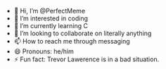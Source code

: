 - 👋 Hi, I’m @PerfectMeme
- 👀 I’m interested in coding
- 🌱 I’m currently learning C
- 💞️ I’m looking to collaborate on literally anything
- 📫 How to reach me through messaging
- 😄 Pronouns: he/him
- ⚡ Fun fact: Trevor Lawerence is in a bad situation.

<!---
PerfectMeme/PerfectMeme is a ✨ special ✨ repository because its `README.md` (this file) appears on your GitHub profile.
You can click the Preview link to take a look at your changes.
--->
